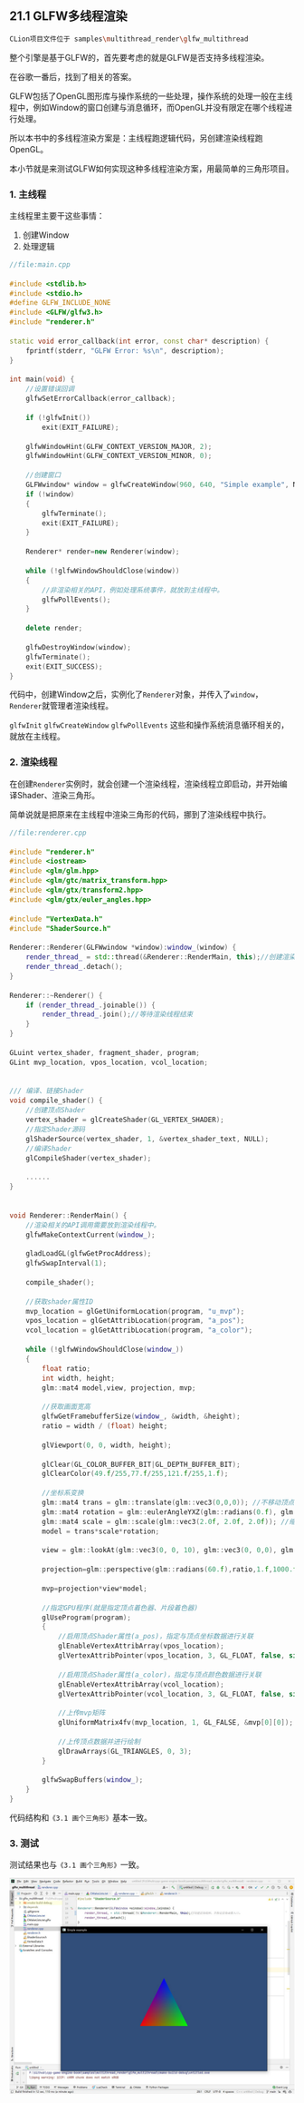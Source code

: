 ## 21.1 GLFW多线程渲染

```bash
CLion项目文件位于 samples\multithread_render\glfw_multithread
```

整个引擎是基于GLFW的，首先要考虑的就是GLFW是否支持多线程渲染。

在谷歌一番后，找到了相关的答案。

GLFW包括了OpenGL图形库与操作系统的一些处理，操作系统的处理一般在主线程中，例如Window的窗口创建与消息循环，而OpenGL并没有限定在哪个线程进行处理。

所以本书中的多线程渲染方案是：主线程跑逻辑代码，另创建渲染线程跑OpenGL。

本小节就是来测试GLFW如何实现这种多线程渲染方案，用最简单的三角形项目。

### 1. 主线程

主线程里主要干这些事情：

1. 创建Window
2. 处理逻辑

```c++
//file:main.cpp

#include <stdlib.h>
#include <stdio.h>
#define GLFW_INCLUDE_NONE
#include <GLFW/glfw3.h>
#include "renderer.h"

static void error_callback(int error, const char* description) {
    fprintf(stderr, "GLFW Error: %s\n", description);
}

int main(void) {
    //设置错误回调
    glfwSetErrorCallback(error_callback);

    if (!glfwInit())
        exit(EXIT_FAILURE);

    glfwWindowHint(GLFW_CONTEXT_VERSION_MAJOR, 2);
    glfwWindowHint(GLFW_CONTEXT_VERSION_MINOR, 0);

    //创建窗口
    GLFWwindow* window = glfwCreateWindow(960, 640, "Simple example", NULL, NULL);
    if (!window)
    {
        glfwTerminate();
        exit(EXIT_FAILURE);
    }

    Renderer* render=new Renderer(window);

    while (!glfwWindowShouldClose(window))
    {
        //非渲染相关的API，例如处理系统事件，就放到主线程中。
        glfwPollEvents();
    }

    delete render;

    glfwDestroyWindow(window);
    glfwTerminate();
    exit(EXIT_SUCCESS);
}
```

代码中，创建Window之后，实例化了`Renderer`对象，并传入了`window`，`Renderer`就管理者渲染线程。

`glfwInit` `glfwCreateWindow` `glfwPollEvents` 这些和操作系统消息循环相关的，就放在主线程。

### 2. 渲染线程

在创建`Renderer`实例时，就会创建一个渲染线程，渲染线程立即启动，并开始编译Shader、渲染三角形。

简单说就是把原来在主线程中渲染三角形的代码，挪到了渲染线程中执行。

```c++
//file:renderer.cpp

#include "renderer.h"
#include <iostream>
#include <glm/glm.hpp>
#include <glm/gtc/matrix_transform.hpp>
#include <glm/gtx/transform2.hpp>
#include <glm/gtx/euler_angles.hpp>

#include "VertexData.h"
#include "ShaderSource.h"

Renderer::Renderer(GLFWwindow *window):window_(window) {
    render_thread_ = std::thread(&Renderer::RenderMain, this);//创建渲染线程，并指定渲染函数入口。
    render_thread_.detach();
}

Renderer::~Renderer() {
    if (render_thread_.joinable()) {
        render_thread_.join();//等待渲染线程结束
    }
}

GLuint vertex_shader, fragment_shader, program;
GLint mvp_location, vpos_location, vcol_location;


/// 编译、链接Shader
void compile_shader() {
    //创建顶点Shader
    vertex_shader = glCreateShader(GL_VERTEX_SHADER);
    //指定Shader源码
    glShaderSource(vertex_shader, 1, &vertex_shader_text, NULL);
    //编译Shader
    glCompileShader(vertex_shader);
    
    ......
}


void Renderer::RenderMain() {
    //渲染相关的API调用需要放到渲染线程中。
    glfwMakeContextCurrent(window_);

    gladLoadGL(glfwGetProcAddress);
    glfwSwapInterval(1);

    compile_shader();

    //获取shader属性ID
    mvp_location = glGetUniformLocation(program, "u_mvp");
    vpos_location = glGetAttribLocation(program, "a_pos");
    vcol_location = glGetAttribLocation(program, "a_color");

    while (!glfwWindowShouldClose(window_))
    {
        float ratio;
        int width, height;
        glm::mat4 model,view, projection, mvp;

        //获取画面宽高
        glfwGetFramebufferSize(window_, &width, &height);
        ratio = width / (float) height;

        glViewport(0, 0, width, height);

        glClear(GL_COLOR_BUFFER_BIT|GL_DEPTH_BUFFER_BIT);
        glClearColor(49.f/255,77.f/255,121.f/255,1.f);

        //坐标系变换
        glm::mat4 trans = glm::translate(glm::vec3(0,0,0)); //不移动顶点坐标;
        glm::mat4 rotation = glm::eulerAngleYXZ(glm::radians(0.f), glm::radians(0.f), glm::radians(0.f)); //使用欧拉角旋转;
        glm::mat4 scale = glm::scale(glm::vec3(2.0f, 2.0f, 2.0f)); //缩放;
        model = trans*scale*rotation;

        view = glm::lookAt(glm::vec3(0, 0, 10), glm::vec3(0, 0,0), glm::vec3(0, 1, 0));

        projection=glm::perspective(glm::radians(60.f),ratio,1.f,1000.f);

        mvp=projection*view*model;

        //指定GPU程序(就是指定顶点着色器、片段着色器)
        glUseProgram(program);
        {
            //启用顶点Shader属性(a_pos)，指定与顶点坐标数据进行关联
            glEnableVertexAttribArray(vpos_location);
            glVertexAttribPointer(vpos_location, 3, GL_FLOAT, false, sizeof(glm::vec3), kPositions);

            //启用顶点Shader属性(a_color)，指定与顶点颜色数据进行关联
            glEnableVertexAttribArray(vcol_location);
            glVertexAttribPointer(vcol_location, 3, GL_FLOAT, false, sizeof(glm::vec4), kColors);

            //上传mvp矩阵
            glUniformMatrix4fv(mvp_location, 1, GL_FALSE, &mvp[0][0]);

            //上传顶点数据并进行绘制
            glDrawArrays(GL_TRIANGLES, 0, 3);
        }

        glfwSwapBuffers(window_);
    }
}
```

代码结构和`《3.1 画个三角形》`基本一致。

### 3. 测试

测试结果也与`《3.1 画个三角形》`一致。

![](../../imgs/multithread_render/glfw_multithread/glfw_multithread_draw_triangle.jpg)